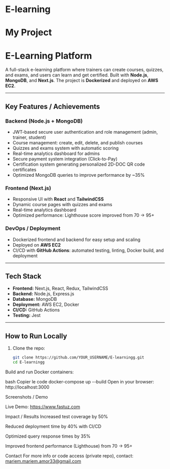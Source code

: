 # E-learning
# My Project
# E-Learning Platform

A full-stack e-learning platform where trainers can create courses, quizzes, and exams, and users can learn and get certified. Built with **Node.js**, **MongoDB**, and **Next.js**. The project is **Dockerized** and deployed on **AWS EC2**.

---

## Key Features / Achievements

### Backend (Node.js + MongoDB)
- JWT-based secure user authentication and role management (admin, trainer, student)
- Course management: create, edit, delete, and publish courses
- Quizzes and exams system with automatic scoring
- Real-time analytics dashboard for admins
- Secure payment system integration (Click-to-Pay)
- Certification system generating personalized 2D-DOC QR code certificates
- Optimized MongoDB queries to improve performance by ~35%

### Frontend (Next.js)
- Responsive UI with **React** and **TailwindCSS**
- Dynamic course pages with quizzes and exams
- Real-time analytics dashboard
- Optimized performance: Lighthouse score improved from 70 → 95+

### DevOps / Deployment
- Dockerized frontend and backend for easy setup and scaling
- Deployed on **AWS EC2**
- CI/CD with **GitHub Actions**: automated testing, linting, Docker build, and deployment

---

## Tech Stack

- **Frontend:** Next.js, React, Redux, TailwindCSS
- **Backend:** Node.js, Express.js
- **Database:** MongoDB
- **Deployment:** AWS EC2, Docker
- **CI/CD:** GitHub Actions
- **Testing:** Jest

---

## How to Run Locally

1. Clone the repo:  
   ```bash
   git clone https://github.com/YOUR_USERNAME/E-learningg.git
   cd E-learningg
Build and run Docker containers:

bash
Copier le code
docker-compose up --build
Open in your browser: http://localhost:3000

Screenshots / Demo


Live Demo: https://www.fastuz.com

Impact / Results
Increased test coverage by 50%

Reduced deployment time by 40% with CI/CD

Optimized query response times by 35%

Improved frontend performance (Lighthouse) from 70 → 95+

Contact
For more info or code access (private repo), contact: mariem.mariem.amor33@gmail.com
